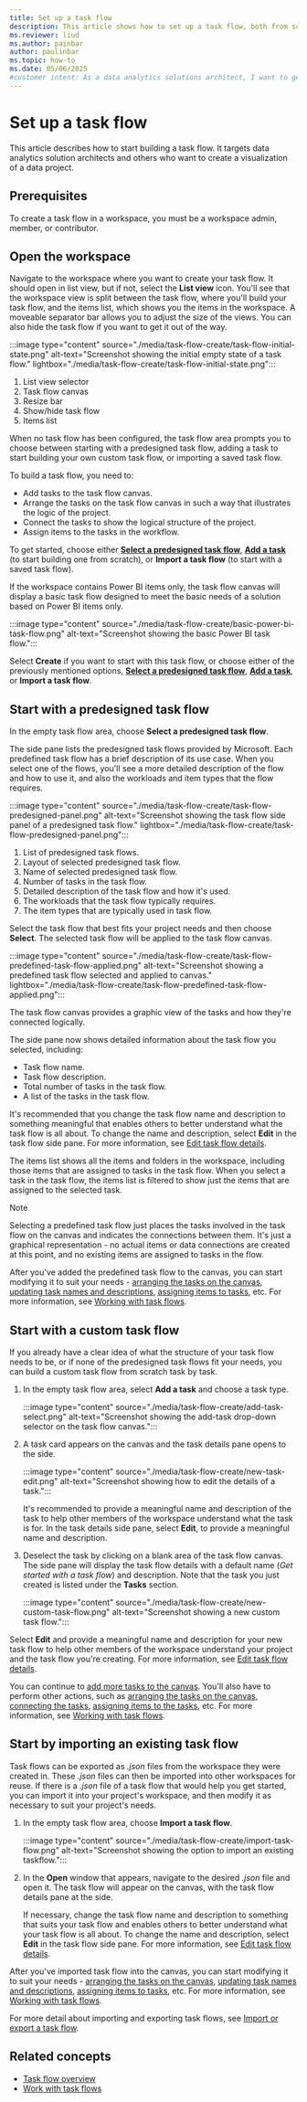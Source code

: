 ```yaml
---
title: Set up a task flow
description: This article shows how to set up a task flow, both from scratch and by using one of Fabric's predesigned task flows.
ms.reviewer: liud
ms.author: painbar
author: paulinbar
ms.topic: how-to
ms.date: 05/06/2025
#customer intent: As a data analytics solutions architect, I want to get started using a task flow to design my data analytics solution.
---
```


# Set up a task flow

This article describes how to start building a task flow. It targets data analytics solution architects and others who want to create a visualization of a data project.

## Prerequisites

To create a task flow in a workspace, you must be a workspace admin, member, or contributor.

## Open the workspace

Navigate to the workspace where you want to create your task flow. It should open in list view, but if not, select the **List view** icon. You'll see that the workspace view is split between the task flow, where you'll build your task flow, and the items list, which shows you the items in the workspace. A moveable separator bar allows you to adjust the size of the views. You can also hide the task flow if you want to get it out of the way.

:::image type="content" source="./media/task-flow-create/task-flow-initial-state.png" alt-text="Screenshot showing the initial empty state of a task flow." lightbox="./media/task-flow-create/task-flow-initial-state.png":::

1. List view selector
1. Task flow canvas
1. Resize bar
1. Show/hide task flow
1. Items list

When no task flow has been configured, the task flow area prompts you to choose between starting with a predesigned task flow, adding a task to start building your own custom task flow, or importing a saved task flow.

To build a task flow, you need to:

* Add tasks to the task flow canvas.
* Arrange the tasks on the task flow canvas in such a way that illustrates the logic of the project.
* Connect the tasks to show the logical structure of the project.
* Assign items to the tasks in the workflow.

To get started, choose either **[Select a predesigned task flow](#start-with-a-predesigned-task-flow)**, **[Add a task](#start-with-a-custom-task-flow)** (to start building one from scratch), or **Import a task flow** (to start with a saved task flow).

<a name="pbi-task-flow"></a>
If the workspace contains Power BI items only, the task flow canvas will display a basic task flow designed to meet the basic needs of a solution based on Power BI items only.

:::image type="content" source="./media/task-flow-create/basic-power-bi-task-flow.png" alt-text="Screenshot showing the basic Power BI task flow.":::

Select **Create** if you want to start with this task flow, or choose either of the previously mentioned options, **[Select a predesigned task flow](#start-with-a-predesigned-task-flow)**, **[Add a task](#start-with-a-custom-task-flow)**, or **Import a task flow**.

## Start with a predesigned task flow

In the empty task flow area, choose **Select a predesigned task flow**.

The side pane lists the predesigned task flows provided by Microsoft. Each predefined task flow has a brief description of its use case. When you select one of the flows, you'll see a more detailed description of the flow and how to use it, and also the workloads and item types that the flow requires.

:::image type="content" source="./media/task-flow-create/task-flow-predesigned-panel.png" alt-text="Screenshot showing the task flow side panel of a predesigned task flow." lightbox="./media/task-flow-create/task-flow-predesigned-panel.png":::

1. List of predesigned task flows.
1. Layout of selected predesigned task flow.
1. Name of selected predesigned task flow.
1. Number of tasks in the task flow.
1. Detailed description of the task flow and how it's used.
1. The workloads that the task flow typically requires.
1. The item types that are typically used in task flow.

Select the task flow that best fits your project needs and then choose **Select**. The selected task flow will be applied to the task flow canvas.

:::image type="content" source="./media/task-flow-create/task-flow-predefined-task-flow-applied.png" alt-text="Screenshot showing a predefined task flow selected and applied to canvas." lightbox="./media/task-flow-create/task-flow-predefined-task-flow-applied.png":::

The task flow canvas provides a graphic view of the tasks and how they're connected logically.

The side pane now shows detailed information about the task flow you selected, including:

* Task flow name.
* Task flow description.
* Total number of tasks in the task flow.
* A list of the tasks in the task flow.

It's recommended that you change the task flow name and description to something meaningful that enables others to better understand what the task flow is all about. To change the name and description, select **Edit** in the task flow side pane. For more information, see [Edit task flow details](./task-flow-work-with.md#edit-task-flow-details).

The items list shows all the items and folders in the workspace, including those items that are assigned to tasks in the task flow. When you select a task in the task flow, the items list is filtered to show just the items that are assigned to the selected task.

> [!NOTE]
> Selecting a predefined task flow just places the tasks involved in the task flow on the canvas and indicates the connections between them. It's just a graphical representation - no actual items or data connections are created at this point, and no existing items are assigned to tasks in the flow.

After you've added the predefined task flow to the canvas, you can start modifying it to suit your needs - [arranging the tasks on the canvas](./task-flow-work-with.md#arrange-tasks-on-the-canvas), [updating task names and descriptions](./task-flow-work-with.md#edit-task-name-and-description), [assigning items to tasks](./task-flow-work-with.md#assign-items-to-a-task), etc. For more information, see [Working with task flows](./task-flow-work-with.md).

## Start with a custom task flow

If you already have a clear idea of what the structure of your task flow needs to be, or if none of the predesigned task flows fit your needs, you can build a custom task flow from scratch task by task.

1. In the empty task flow area, select **Add a task** and choose a task type.

   :::image type="content" source="./media/task-flow-create/add-task-select.png" alt-text="Screenshot showing the add-task drop-down selector on the task flow canvas.":::

1. A task card appears on the canvas and the task details pane opens to the side.

   :::image type="content" source="./media/task-flow-create/new-task-edit.png" alt-text="Screenshot showing how to edit the details of a task.":::

   It's recommended to provide a meaningful name and description of the task to help other members of the workspace understand what the task is for. In the task details side pane, select **Edit**, to provide a meaningful name and description.

1.  Deselect the task by clicking on a blank area of the task flow canvas. The side pane will display the task flow details with a default name (*Get started with a task flow*) and description. Note that the task you just created is listed under the **Tasks** section.

    :::image type="content" source="./media/task-flow-create/new-custom-task-flow.png" alt-text="Screenshot showing a new custom task flow.":::

   Select **Edit** and provide a meaningful name and description for your new task flow to help other members of the workspace understand your project and the task flow you're creating. For more information, see [Edit task flow details](./task-flow-work-with.md#edit-task-name-and-description).

You can continue to [add more tasks to the canvas](./task-flow-work-with.md#add-a-task). You'll also have to perform other actions, such as [arranging the tasks on the canvas](./task-flow-work-with.md#arrange-tasks-on-the-canvas), [connecting the tasks](./task-flow-work-with.md#connect-tasks), [assigning items to the tasks](./task-flow-work-with.md#assign-items-to-a-task), etc. For more information, see [Working with task flows](./task-flow-work-with.md).

## Start by importing an existing task flow

Task flows can be exported as *.json* files from the workspace they were created in. These *.json* files can then be imported into other workspaces for reuse. If there is a *.json* file of a task flow that would help you get started, you can import it into your project's workspace, and then modify it as necessary to suit your project's needs.

1. In the empty task flow area, choose **Import a task flow**.

    :::image type="content" source="./media/task-flow-create/import-task-flow.png" alt-text="Screenshot showing the option to import an existing taskflow.":::

1. In the **Open** window that appears, navigate to the desired *.json* file and open it. The task flow will appear on the canvas, with the task flow details pane at the side.

    If necessary, change the task flow name and description to something that suits your task flow and enables others to better understand what your task flow is all about. To change the name and description, select **Edit** in the task flow side pane. For more information, see [Edit task flow details](./task-flow-work-with.md#edit-task-flow-details).

After you've imported task flow into the canvas, you can start modifying it to suit your needs - [arranging the tasks on the canvas](./task-flow-work-with.md#arrange-tasks-on-the-canvas), [updating task names and descriptions](./task-flow-work-with.md#edit-task-name-and-description), [assigning items to tasks](./task-flow-work-with.md#assign-items-to-a-task), etc. For more information, see [Working with task flows](./task-flow-work-with.md).

For more detail about importing and exporting task flows, see [Import or export a task flow](./task-flow-work-with.md#import-or-export-a-task-flow).

## Related concepts

* [Task flow overview](./task-flow-overview.md)
* [Work with task flows](./task-flow-work-with.md)
